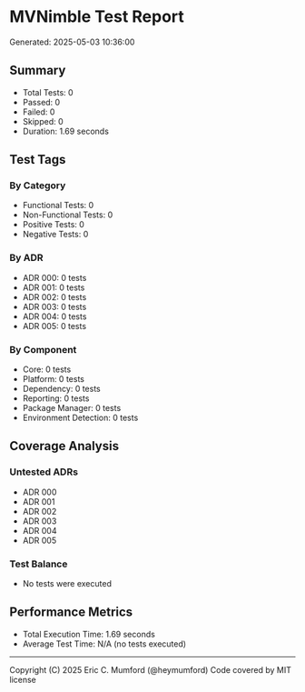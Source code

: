 # MVNimble Test Report

Generated: 2025-05-03 10:36:00

## Summary

* Total Tests: 0
* Passed: 0
* Failed: 0
* Skipped: 0
* Duration: 1.69 seconds

## Test Tags

### By Category

* Functional Tests: 0
* Non-Functional Tests: 0
* Positive Tests: 0
* Negative Tests: 0

### By ADR

* ADR 000: 0 tests
* ADR 001: 0 tests
* ADR 002: 0 tests
* ADR 003: 0 tests
* ADR 004: 0 tests
* ADR 005: 0 tests

### By Component

* Core: 0 tests
* Platform: 0 tests
* Dependency: 0 tests
* Reporting: 0 tests
* Package Manager: 0 tests
* Environment Detection: 0 tests

## Coverage Analysis

### Untested ADRs

* ADR 000
* ADR 001
* ADR 002
* ADR 003
* ADR 004
* ADR 005

### Test Balance

* No tests were executed

## Performance Metrics

* Total Execution Time: 1.69 seconds
* Average Test Time: N/A (no tests executed)



---
Copyright (C) 2025 Eric C. Mumford (@heymumford) Code covered by MIT license
